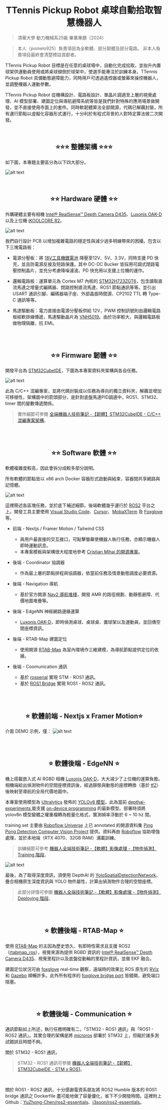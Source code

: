 <div align="center">
 <h1> TTennis Pickup Robot 桌球自動拾取智慧機器人 </h1>
</div>


> 清華大學 動力機械系25級 畢業專題（2024）

> 本人（pomelo925）負責項目為全軟體、部分韌體及部分電路。
> 非本人負責項目最終會清楚標註貢獻者。

TTennis Pickup Robot 目標是在任意的桌球場中，自動化完成拾取，並抬升內置球架供運動員使用或將桌球傾倒於球架中，使選手能專注於訓練本身。TTennis Pickup Robot 具備動態避障能力，同時用戶可透過遙控器或螢幕來操控機器人，並調整機器人運動參數。

TTennis Pickup Robot 從機構設計、電路板設計、單晶片調適至上層的視覺處理、AI 模型部署、建圖定位與導航避障系統等皆是我們針對特殊的應用場景做開發，並不直接使用市面上的套件。同時軟韌體算法全部開源，代碼已解藕封裝，所有運行節點以虛擬化容器形式運行，十分利於有程式背景的人對特定算法做二次開發。

</br>

<div align="center">
 <h2> ⭐⭐⭐ 整體架構 ⭐⭐⭐</h2>
</div>

如下圖，本專題主要區分為以下四大部分。

![alt text](/5.Docs/assets/overall.png)


</br>

<div align="center">
 <h2> ⭐⭐ Hardware 硬體 ⭐⭐</h2>
</div>

外購硬體主要有相機 [Intel® RealSense™ Depth Camera D435](https://www.intelrealsense.com/depth-camera-d435/)、[Luxonis OAK-D](https://shop.luxonis.com/products/oak-d?srsltid=AfmBOoonQ7t1-zn0nqSzjS6hqH9pHZsBbMcbB3aGryrPGHOZsLWWNm30) 以及上位機 [iKOOLCORE R2](https://www.ikoolcore.com/en-tw/products/ikoolcore-r2?srsltid=AfmBOooM286Be_Vosi4SvQe132LjfMP1y9nNQp6Jv6tcy6CoUxvYuutZ)。


![alt text](/5.Docs/assets/hardware.png)


我們自行設計 PCB 以增加複雜電路的穩定性與減少過多明線帶來的困擾。包含以下三塊電路板：

* 電源分壓板：將 [18V工具機鋰電池](https://www.makitatools.com/products/details/BL1850B-2) 降壓至12V、5V、3.3V，同時支援 PD 快充，並且防電源反接及短路保護。其中 DC-DC Bucker 皆採用可調式閉路電壓控制晶片，並充分考慮降噪濾波。PD 快充用以支援上位機的運作。

* 邏輯電路板：運算單元為 Cortex M7 內核的 [STM32H723ZGT6](https://www.mouser.tw/ProductDetail/STMicroelectronics/STM32H723ZGT6?qs=sPbYRqrBIVkPaOxQT7wG%252BA%3D%3D)，包含讀取直流馬達之增量式編碼器、閉路控制直流馬達、ROS1 節點通訊等等。並引出 USART 通訊引腳、編碼器端子座、外部晶振時間源、CP2102 TTL 轉 Type-C 通訊等等。

* 馬達驅動板：電力直接由電源分壓板供給 12V，PWM 控制訊號則由邏輯電路板經軟排線傳遞，馬達驅動晶片為 [VNH5019](https://www.mouser.tw/ProductDetail/STMicroelectronics/EVAL-VNH5019-P1?qs=4b8myOmUP%252BuULWYKW0CsPg%3D%3D)。由於功率較大，與邏輯電路板做物理隔離，抗 EMI。 

</br></br>


<div align="center">
    <h2>⭐⭐ Firmware 韌體 ⭐⭐</h2>
</div>

開發平台為 [STM32CubeIDE](https://www.st.com/en/development-tools/stm32cubeide.html)，下圖為本專案資料夾架構與各自任務。

![alt text](/5.Docs/assets/stm32.png)

此為 C/C++ 混編專案，並將代碼封裝成以任務為導向的獨立資料夾，解藕並增加可移植性，架構圖中的箭頭部分，是針對底盤馬達PID調適中，ROS1、STM32、timer 間的變數傳遞關係。

> 實作細節可參閱 [全端機器人技術筆記 -【韌體】STM32CubeIDE - C/C++ 混編專案架構](https://hackmd.io/@925/robot/%2F%40925%2Fstm-project)。

</br></br>

<div align="center">
 <h2> ⭐⭐ Software 軟體 ⭐⭐ </h2>
</div>

軟體複雜度較高，因此會拆分成較多部分說明。

所有軟體的節點皆以 x86 arch Docker 容器形式啟動與結束，容器間共享網路與記憶體。

![alt text](/5.Docs/assets/software.png)

這裡簡述各區塊任務，並於底下補述細節。後端軟體幾乎運行於 [ROS2](https://docs.ros.org/en/foxy/index.html) 平台之上。開發工具主要使用 [Visual Studio Code](https://code.visualstudio.com/)、[Cursor](https://www.cursor.com/)、[MobaXTerm](https://mobaxterm.mobatek.net/) 及 [Foxglove](https://foxglove.dev/ros) 等。

* 前端 - Nextjs / Framer Motion / Tailwind CSS
  * 與用戶最直接的交互接口，可點擊螢幕使機器人執行任務，亦顯示機器人即時運動訊息。
  * 本專案模板與架構很大程度地參考 [
Cristian Mihai 的開源專案](https://www.youtube.com/watch?v=dImgZ_AH7uA&t=194s)。

* 後端 - Coordinator 協調器
  * 作為最上層的節點排程與協調器，依當前任務及情景動態調度必要資源。

* 後端 - Navigation 導航
  * 基於官方開源 [Nav2 導航堆棧](https://docs.nav2.org/)，開發 AMR 的路徑規劃、動靜態避障、代價地圖堆疊等。

* 後端 - EdgeNN 神經網路邊緣運算
  * [Luxonis OAK-D](https://shop.luxonis.com/products/oak-d?srsltid=AfmBOoonQ7t1-zn0nqSzjS6hqH9pHZsBbMcbB3aGryrPGHOZsLWWNm30)，即時偵測桌球、桌球桌、置球架以及運動員，並回傳空間座標資訊。

* 後端 - RTAB-Map 建圖定位
  * 使用開源 [RTAB-Map](https://introlab.github.io/rtabmap/) 為室內環境作三維建模，為導航節點提供定位的依據。

* 後端 - Coomunication 通訊
  * 基於 [rosserial](https://wiki.ros.org/rosserial) 實現 STM - ROS1 通訊。
  * 基於 [ROS1 Bridge](https://github.com/ros2/ros1_bridge) 實現 ROS1 - ROS2 通訊。

</br></br>

<div align="center">
 <h2> ⭐ 軟體前端 - Nextjs x Framer Motion⭐ </h2>
</div>

介面 DEMO 示例，僅：
![alt text](/5.Docs/assets/webui.gif)

</br></br>

<div align="center">
 <h2> ⭐ 軟體後端 - EdgeNN ⭐ </h2>
</div>

機上搭載嵌入式 AI RGBD 相機 [Luxonis OAK-D](https://shop.luxonis.com/products/oak-d?srsltid=AfmBOoonQ7t1-zn0nqSzjS6hqH9pHZsBbMcbB3aGryrPGHOZsLWWNm30)，大大減少了上位機的運算負擔。相機端給出偵測物件的空間座標資訊後，經過靜態與動態的座標轉換（基於 [tf2](https://docs.ros.org/en/foxy/Tutorials/Intermediate/Tf2/Tf2-Main.html)）後映射至導航的全局代價地圖中。

本專案使用模型為 [Ultralytics](https://www.ultralytics.com/zh) 發佈的 [YOLOv8 模型](https://github.com/ultralytics/ultralytics)。此為當前 [depthai-experiments
](https://github.com/luxonis/depthai-experiments) 能支援 [on-device programming](https://docs-old.luxonis.com/en/latest/pages/tutorials/on-device-programming/) 的最新模型。部署時須將 yolov8n 模型變體之權重檔轉為輕量化格式，實測幀率浮動於 6 ~ 10 hz 間。

training set 主要由 [Roboflow Universe](https://universe.roboflow.com/) 上已 annotated 的開源資料集 [Ping Pong Detection Computer Vision Project](https://universe.roboflow.com/pingpong-ojuhj/ping-pong-detection-0guzq) 提供。資料再由 [Roboflow](https://roboflow.com/) 協助增強處理，並於本地端（RTX 4070、32GB RAM）滿載訓練。

> 訓練細節可參考 [機器人全端技術筆記 -【軟體】影像處理 -【物件偵測】Training 階段](https://hackmd.io/@925/robot/%2F%40925%2Ftraining)。

![alt text](/5.Docs/assets/yolov8.png)

最後，為了取得深度資訊，須使用 DepthAI 的 [YoloSpatialDetectionNetwork](https://docs.luxonis.com/software/depthai-components/nodes/yolo_spatial_detection_network/)，疊合相機原生深度資訊與 YOLO 物件屬性，計算出偵測物件合理的空間座標。

> 此部分詳情可參閱 [機器人全端技術筆記 -【軟體】影像處理 -【物件偵測】Deploying 階段](https://hackmd.io/@925/robot/%2F%40925%2Fdeploy)。

</br></br>

<div align="center">
 <h2> ⭐ 軟體後端 - RTAB-Map ⭐ </h2>
</div>

使用 [RTAB-Map](https://introlab.github.io/rtabmap/) 的主因為歷史悠久、有即時性需求且支援 ROS2（[rtabmap_ros](https://github.com/introlab/rtabmap_ros)），視覺來源為提供 RGBD 資訊的 [Intel® RealSense™ Depth Camera D435](https://www.intelrealsense.com/depth-camera-d435/)、視覺里程計以及底盤從動輪的里程計資訊，並做 EKF 融合。

建圖定位狀況可由 [foxglove](https://foxglove.dev/ros) real-time 觀察，遠端時的效果比 ROS 原生的 [RViz](https://wiki.ros.org/rviz) 和 [Gazebo](https://gazebosim.org/home) 順暢許多。此外所有程序的 [foxglove bridge port](https://docs.foxglove.dev/docs/connecting-to-data/ros-foxglove-bridge/) 皆錯開，避免端口阻塞。

</br></br>

<div align="center">
 <h2> ⭐ 軟體後端 - Communication ⭐ </h2>
</div>

通訊節點如上所述，執行任務明確有二，「STM32 - ROS1 通訊」與「ROS1 - ROS2 通訊」。其實合理的架構是將 [microros](https://micro.ros.org/) 部署於 STM32 上，但礙於諸多測試錯誤且時間不夠。 

關於 STM32 - ROS1 通訊，
> STM32 - ROS1 通訊可參閱 [機器人全端技術筆記 -【韌體】STM32CubeIDE - STM x ROS1](https://hackmd.io/@925/robot/%2F%40925%2Fstmros)。

</br>

關於 ROS1 - ROS2 通訊，十分感謝電資系朋友將 ROS2 Humble 版本的 ROS1 bridge 通訊之 Dockerfile 盡可能地做了容量優化，省下不少開發時間。這裡附上 Github：[YuZhong-Chen/ros2-essentials](https://github.com/YuZhong-Chen/ros2-essentials)、[j3soon/ros2-essentials](https://github.com/j3soon/ros2-essentials)。

